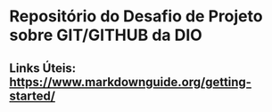 # Repositório do Desafio de Projeto sobre GIT/GITHUB da DIO

## Links Úteis: https://www.markdownguide.org/getting-started/

